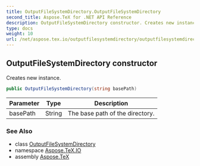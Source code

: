 ```yaml
---
title: OutputFileSystemDirectory.OutputFileSystemDirectory
second_title: Aspose.TeX for .NET API Reference
description: OutputFileSystemDirectory constructor. Creates new instance
type: docs
weight: 10
url: /net/aspose.tex.io/outputfilesystemdirectory/outputfilesystemdirectory/
---
```

## OutputFileSystemDirectory constructor

Creates new instance.

```csharp
public OutputFileSystemDirectory(string basePath)
```

| Parameter | Type | Description |
| --- | --- | --- |
| basePath | String | The base path of the directory. |

### See Also

* class [OutputFileSystemDirectory](../)
* namespace [Aspose.TeX.IO](../../outputfilesystemdirectory/)
* assembly [Aspose.TeX](../../../)


